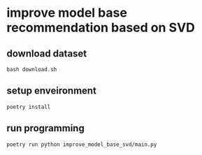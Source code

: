 # improve model base recommendation based on SVD

## download dataset

```shell
bash download.sh
```

## setup enveironment

```shell
poetry install
```

## run programming

```shell
poetry run python improve_model_base_svd/main.py
```
